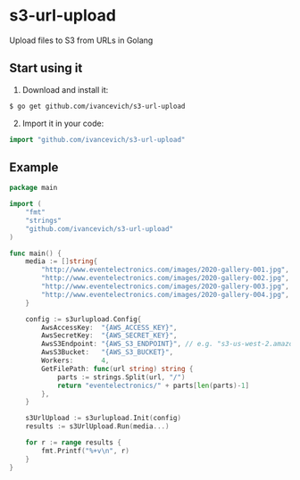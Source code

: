 # s3-url-upload
Upload files to S3 from URLs in Golang

## Start using it

1) Download and install it:

```bash
$ go get github.com/ivancevich/s3-url-upload
```

2) Import it in your code:

```go
import "github.com/ivancevich/s3-url-upload"
```

## Example

```go
package main

import (
	"fmt"
	"strings"
	"github.com/ivancevich/s3-url-upload"
)

func main() {
	media := []string{
		"http://www.eventelectronics.com/images/2020-gallery-001.jpg",
		"http://www.eventelectronics.com/images/2020-gallery-002.jpg",
		"http://www.eventelectronics.com/images/2020-gallery-003.jpg",
		"http://www.eventelectronics.com/images/2020-gallery-004.jpg",
	}

	config := s3urlupload.Config{
		AwsAccessKey:  "{AWS_ACCESS_KEY}",
		AwsSecretKey:  "{AWS_SECRET_KEY}",
		AwsS3Endpoint: "{AWS_S3_ENDPOINT}", // e.g. "s3-us-west-2.amazonaws.com"
		AwsS3Bucket:   "{AWS_S3_BUCKET}",
		Workers:       4,
		GetFilePath: func(url string) string {
			parts := strings.Split(url, "/")
			return "eventelectronics/" + parts[len(parts)-1]
		},
	}

	s3UrlUpload := s3urlupload.Init(config)
	results := s3UrlUpload.Run(media...)

	for r := range results {
		fmt.Printf("%+v\n", r)
	}
}
```
